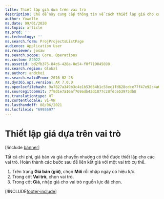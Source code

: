 ```yaml
---
title: Thiết lập giá dựa trên vai trò
description: Chủ đề này cung cấp thông tin về cách thiết lập giá cho các vai trò cụ thể.
author: Yowelle
ms.date: 09/01/2020
ms.topic: article
ms.prod: ''
ms.technology: ''
ms.search.form: ProjProjectsListPage
audience: Application User
ms.reviewer: josaw
ms.search.scope: Core, Operations
ms.custom: 82022
ms.assetid: bd2fb375-84c6-428a-8e54-f0f719045898
ms.search.region: Global
ms.author: andchoi
ms.search.validFrom: 2016-02-28
ms.dyn365.ops.version: AX 7.0.0
ms.openlocfilehash: 9a7827a349b3c4e1b53654b1c58ec1fd628cdce77f47e92c4a61e62eae675ef9
ms.sourcegitcommit: 7f8d1e7a16af769adb43d1877c28fdce53975db8
ms.translationtype: HT
ms.contentlocale: vi-VN
ms.lasthandoff: 08/06/2021
ms.locfileid: "6995697"
---
```

# <a name="set-up-role-based-pricing"></a>Thiết lập giá dựa trên vai trò

[!include [banner](../includes/banner.md)]

Tất cả chi phí, giá bán và giá chuyển nhượng có thể được thiết lập cho các vai trò. Hoàn thành các bước sau để liên kết giá với một vai trò cụ thể.

1. Trên trang **Giá bán (giờ)**, chọn **Mới** rồi nhập ngày có hiệu lực.
2. Trong cột **Vai trò**, chọn vai trò.
3. Trong cột **Giá**, nhập giá cho vai trò nguồn lực đã chọn.


[!INCLUDE[footer-include](../includes/footer-banner.md)]